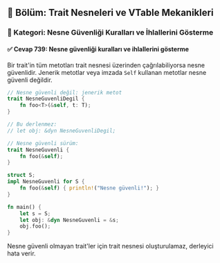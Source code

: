 ## 📘 Bölüm: Trait Nesneleri ve VTable Mekanikleri
### 🔹 Kategori: Nesne Güvenliği Kuralları ve İhlallerini Gösterme
#### ✅ Cevap 739: Nesne güvenliği kuralları ve ihlallerini gösterme

Bir trait'in tüm metotları trait nesnesi üzerinden çağrılabiliyorsa nesne güvenlidir. Jenerik metotlar veya imzada `Self` kullanan metotlar nesne güvenli değildir.

```rust
// Nesne güvenli değil: jenerik metot
trait NesneGuvenliDegil {
    fn foo<T>(&self, t: T);
}

// Bu derlenmez:
// let obj: &dyn NesneGuvenliDegil;

// Nesne güvenli sürüm:
trait NesneGuvenli {
    fn foo(&self);
}

struct S;
impl NesneGuvenli for S {
    fn foo(&self) { println!("Nesne güvenli!"); }
}

fn main() {
    let s = S;
    let obj: &dyn NesneGuvenli = &s;
    obj.foo();
}
```

Nesne güvenli olmayan trait'ler için trait nesnesi oluşturulamaz, derleyici hata verir.
